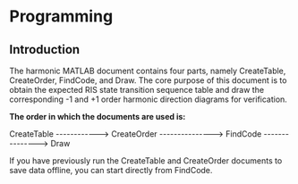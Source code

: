 # Programming

## Introduction

The harmonic MATLAB document contains four parts, namely CreateTable, CreateOrder, FindCode, and Draw. The core purpose of this document is to obtain the expected RIS state transition sequence table and draw the corresponding -1 and +1 order harmonic direction diagrams for verification.

**The order in which the documents are used is:**

CreateTable ------------> CreateOrder ---------------> FindCode ---------------> Draw

If you have previously run the CreateTable and CreateOrder documents to save data offline, you can start directly from FindCode.

